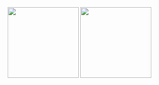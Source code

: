 <p align="center"> <img src="https://octodex.github.com/images/daftpunktocat-thomas.gif" height="160px" width="160px"> <img src="https://octodex.github.com/images/daftpunktocat-guy.gif" height="160px" width="160px"> </p>










<!--
**Micheals/micheals** is a ✨ _special_ ✨ repository because its `README.md` (this file) appears on your GitHub profile.

Here are some ideas to get you started:

- 🔭 I’m currently working on ...
- 🌱 I’m currently learning ...
- 👯 I’m looking to collaborate on ...
- 🤔 I’m looking for help with ...
- 💬 Ask me about ...
- 📫 How to reach me: ...
- 😄 Pronouns: ...
- ⚡ Fun fact: ...
-->
